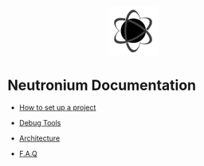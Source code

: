 <p align="center"><img <p align="center"><img width="100"src="../../Deploy/logo.png"></p>

# Neutronium Documentation

* [How to set up a project](./SetUp.md)

* [Debug Tools](./Tools.md)

* [Architecture](./Architecture.md)

* [F.A.Q](./FAQ.md)
